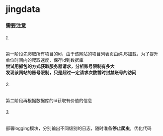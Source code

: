 # jingdata
### 需要注意
###### 1.
第一阶段先爬取所有项目的id，由于该网站的项目列表页由纯JS加载，为了提升单位时间内的爬取速度，保存id到数据库
<br>**尝试用抓包的方式获取服务器请求，分析账号限制有多大**
<br>**发现该网站的账号限制，只是超过一定请求次数暂时封禁账号的访问**<br>
###### 2.
第二阶段再根据数据库的id获取有价值的信息<br>
###### 3.
部署logging模块，分别输出不同级别的日志，随时准备**停止爬虫**，优化代码<br>
